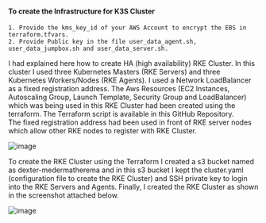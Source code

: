 #### To create the Infrastructure for K3S Cluster #########
```
1. Provide the kms_key_id of your AWS Account to encrypt the EBS in terraform.tfvars.
2. Provide Public key in the file user_data_agent.sh, user_data_jumpbox.sh and user_data_server.sh.
```
I had explained here how to create HA (high availability) RKE Cluster. In this cluster I used three Kubernetes Masters (RKE Servers) and three Kubernetes Workers/Nodes (RKE Agents). I used a Network LoadBalancer as a fixed registration address. The Aws Resources (EC2 Instances, Autoscaling Group, Launch Template, Security Group and LoadBalancer) which was being used in this RKE Cluster had been created using the terraform. The Terraform script is available in this GitHub Repository.    
The fixed registration address had been used in front of RKE server nodes which allow other RKE nodes to register with RKE Cluster.

![image](https://github.com/user-attachments/assets/f5061586-3bee-4379-8389-154dd69083b6)

To create the RKE Cluster using the Terraform I created a s3 bucket named as dexter-medermatherema and in this s3 bucket I kept the cluster.yaml (configuration file to create the RKE Cluster) and SSH private key to login into the RKE Servers and Agents. Finally, I created the RKE Cluster as shown in the screenshot attached below.

![image](https://github.com/user-attachments/assets/792129c6-b9c4-4349-8450-42ef89a7d89b)
